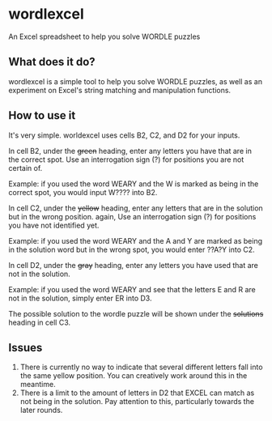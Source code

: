 # wordlexcel
An Excel spreadsheet to help you solve WORDLE puzzles

## What does it do?
wordlexcel is a simple tool to help you solve WORDLE puzzles, as well as an experiment on Excel's string matching and manipulation functions.

## How to use it
It's very simple. worldexcel uses cells B2, C2, and D2 for your inputs.

In cell B2, under the <s>green</s> heading, enter any letters you have that are in the correct spot. Use an interrogation sign (?) for positions you are not certain of.

Example: if you used the word WEARY and the W is marked as being in the correct spot, you would input W???? into B2.

In cell C2, under the <s>yellow</s> heading, enter any letters that are in the solution but in the wrong position. again, Use an interrogation sign (?) for positions you have not identified yet.

Example: if you used the word WEARY and the A and Y are marked as being in the solution word but in the wrong spot, you would enter ??A?Y into C2.

In cell D2, under the <s>gray</s> heading, enter any letters you have used that are not in the solution.

Example: if you used the word WEARY and see that the letters E and R are not in the solution, simply enter ER into D3.

The possible solution to the wordle puzzle will be shown under the <s>solutions</s> heading in cell C3.

## Issues

1. There is currently no way to indicate that several different letters fall into the same yellow position. You can creatively work around this in the meantime.
2. There is a limit to the amount of letters in D2 that EXCEL can match as not being in the solution. Pay attention to this, particularly towards the later rounds.
